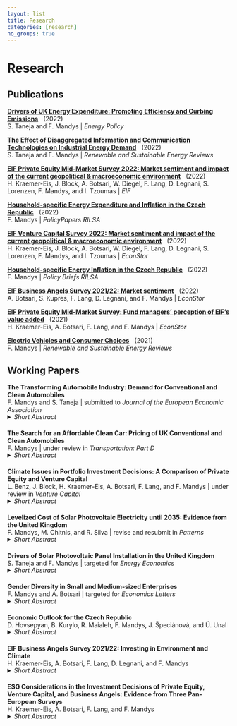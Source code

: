 ```yaml
---
layout: list
title: Research
categories: [research]
no_groups: true
---
```


# Research

## Publications

[**Drivers of UK Energy Expenditure: Promoting Efficiency and Curbing Emissions**](https://www.sciencedirect.com/science/article/abs/pii/S0301421522002671?via%3Dihub) &nbsp; (2022) <br>
S. Taneja and F. Mandys | *Energy Policy*

[**The Effect of Disaggregated Information and Communication Technologies on Industrial Energy Demand**](https://www.sciencedirect.com/science/article/abs/pii/S136403212200421X?via%3Dihub) &nbsp; (2022) <br>
S. Taneja and F. Mandys | *Renewable and Sustainable Energy Reviews*

[**EIF Private Equity Mid-Market Survey 2022: Market sentiment and impact of the current geopolitical & macroeconomic environment**](https://www.eif.org/news_centre/publications/EIF_Working_Paper_2022_85.htm) &nbsp; (2022) <br>
H. Kraemer-Eis, J. Block, A. Botsari, W. Diegel, F. Lang, D. Legnani, S. Lorenzen, F. Mandys, and I. Tzoumas | *EIF*

[**Household-specific Energy Expenditure and Inflation in the Czech Republic**](https://www.rilsa.cz/2023/01/05/novy-policy-paper-rilsa-household-specific-energy-expenditure-and-inflation-in-the-czech-republic-energeticke-vydaje-domacnosti-a-inflace-v-ceske-republice/) &nbsp; (2022) <br>
F. Mandys | *PolicyPapers RILSA*

[**EIF Venture Capital Survey 2022: Market sentiment and impact of the current geopolitical & macroeconomic environment**](https://www.econstor.eu/handle/10419/265477) &nbsp; (2022) <br>
H. Kraemer-Eis, J. Block, A. Botsari, W. Diegel, F. Lang, D. Legnani, S. Lorenzen, F. Mandys, and I. Tzoumas | *EconStor*

[**Household-specific Energy Inflation in the Czech Republic**](https://www.rilsa.cz/download/policy-brief-vupsv-v-v-i-c-9-2022-2/?wpdmdl=15840&refresh=6367fb440807a1667758916) &nbsp; (2022) <br>
F. Mandys | *Policy Briefs RILSA*

[**EIF Business Angels Survey 2021/22: Market sentiment**](https://www.econstor.eu/handle/10419/263269) &nbsp; (2022) <br>
A. Botsari, S. Kupres, F. Lang, D. Legnani, and F. Mandys | *EconStor*

[**EIF Private Equity Mid-Market Survey: Fund managers’ perception of EIF’s value added**](https://www.econstor.eu/handle/10419/249252) &nbsp; (2021) <br>
H. Kraemer-Eis, A. Botsari, F. Lang, and F. Mandys | *EconStor*

[**Electric Vehicles and Consumer Choices**](https://www.sciencedirect.com/science/article/abs/pii/S1364032121001684?via%3Dihub) &nbsp; (2021) <br>
F. Mandys | *Renewable and Sustainable Energy Reviews*



## Working Papers

**The Transforming Automobile Industry: Demand for Conventional and Clean Automobiles** <br>
F. Mandys and S. Taneja | submitted to *Journal of the European Economic Association* 
<details style="margin-top: -15px; margin-bottom: 20px;"><summary><i>Short Abstract</i></summary>
Quantifying the demand dynamics for alternative fuel vehicles versus conventional vehicles, while accounting for consumer heterogeneity, price endogeneity, and realistic substitution patterns. A large vehicle dataset is constructed and a discrete-choice random-coefficient model (BLP) is applied.
</details>

**The Search for an Affordable Clean Car: Pricing of UK Conventional and Clean Automobiles** <br>
F. Mandys | under review in *Transportation: Part D*
<details style="margin-top: -15px; margin-bottom: 20px;"><summary><i>Short Abstract</i></summary>
Discovering key automobile characteristics that influence UK market prices of conventional and alternative fuel vehicles, and constructing quality constant hedonic price indices. A large, novel, and extensive dataset of vehicle sales, prices, and characteristics is manually constructed.
</details>

**Climate Issues in Portfolio Investment Decisions: A Comparison of Private Equity and Venture Capital** <br>
L. Benz, J. Block, H. Kraemer-Eis, A. Botsari, F. Lang, and F. Mandys | under review in *Venture Capital*
<details style="margin-top: -15px; margin-bottom: 20px;"><summary><i>Short Abstract</i></summary>
Data from two EIF surveys is used to analyse and compare the underlying motives for private equity and venture capital firms to consider climate factors in the portfolio investment decisions.
</details>

**Levelized Cost of Solar Photovoltaic Electricity until 2035: Evidence from the United Kingdom** <br>
F. Mandys, M. Chitnis, and R. Silva | revise and resubmit in *Patterns*
<details style="margin-top: -15px; margin-bottom: 20px;"><summary><i>Short Abstract</i></summary>
Finding and analysing historical and future costing dynamics of solar photovoltaic panels until 2035, and performing a sensitivity analysis to methods and assumptions.
</details>

**Drivers of Solar Photovoltaic Panel Installation in the United Kingdom** <br>
S. Taneja and F. Mandys | targeted for *Energy Economics*
<details style="margin-top: -15px; margin-bottom: 20px;"><summary><i>Short Abstract</i></summary>
Examining the key drivers that motivate consumers to install solar photovoltaic and solar water heating panels in the United Kingdom. The Understanding Society dataset is employed, and the binomial and ordered logit regressions are applied.
</details>

**Gender Diversity in Small and Medium-sized Enterprises** <br>
F. Mandys and A. Botsari | targeted for *Economics Letters*
<details style="margin-top: -15px; margin-bottom: 20px;"><summary><i>Short Abstract</i></summary>
Research into the key drivers of gender diversity in European small and medium-sized enterprises. Various CEO and firm characteristics are analysed and compared between private equity and venture capital investors.
</details>

**Economic Outlook for the Czech Republic** <br>
D. Hovsepyan, B. Kurylo, R. Maialeh, F. Mandys, J. Špeciánová, and Ü. Unal
<details style="margin-top: -15px; margin-bottom: 20px;"><summary><i>Short Abstract</i></summary>
Extensive overview of the Czech labour market and its future outlook, focusing on the current macroeconomic situation, impact of inflation, energy crisis, remote working, and fiscal policies.
</details>

**EIF Business Angels Survey 2021/22: Investing in Environment and Climate** <br>
H. Kraemer-Eis, A. Botsari, F. Lang, D. Legnani, and F. Mandys
<details style="margin-top: -15px; margin-bottom: 20px;"><summary><i>Short Abstract</i></summary>
Extensive analysis of the implementation of climate-related considerations in investment decisions, in the area of business angel investing. A large dataset of the UK and 27 EU countries based on a 2021/22 EIF online survey is constructed.
</details>

**ESG Considerations in the Investment Decisions of Private Equity, Venture Capital, and Business Angels: Evidence from Three Pan-European Surveys** <br>
H. Kraemer-Eis, A. Botsari, F. Lang, and F. Mandys
<details style="margin-top: -15px; margin-bottom: 20px;"><summary><i>Short Abstract</i></summary>
Detailed analysis of the integration of ESG considerations and impact investing in the areas of private equity mid-market, venture capital, and business angel investing. An extensive dataset of the UK and 27 EU countries based on three EIF online surveys of 2020 is constructed.
</details>